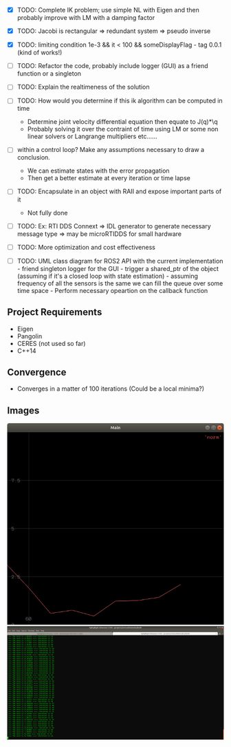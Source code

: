 
 - [x] TODO: Complete IK problem; use simple NL with Eigen and then probably improve with LM with a damping factor
 - [x] TODO: Jacobi is rectangular => redundant system  => pseudo inverse 
 - [x] TODO: limiting condition 1e-3 && it < 100 && someDisplayFlag - tag 0.0.1 (kind of works!)
 - [ ] TODO: Refactor the code, probably include logger (GUI) as a friend function or a singleton
 - [ ] TODO: Explain the realtimeness of the solution
 - [ ] TODO:   How would you determine if this ik algorithm can be computed in time 
      - Determine joint velocity differential equation then equate to J(q)*\q
      - Probably solving it over the contraint of time using LM or some non linear solvers or Langrange multipliers etc......
 - [ ] within a control loop? Make any assumptions necessary to draw a conclusion.
      - We can estimate states with the error propagation
      - Then get a better estimate at every iteration or time lapse 
 - [ ] TODO: Encapsulate in an object with RAII and expose important parts of it
      - Not fully done  
 - [ ] TODO: Ex: RTI DDS Connext => IDL generator to generate necessary message type => may be microRTIDDS for small hardware 
 - [ ] TODO: More optimization and cost effectiveness
 - [ ] TODO: UML class diagram for ROS2 API with the current implementation
        - friend singleton logger for the GUI
        - trigger a shared_ptr of the object (assuming if it's a closed loop with state estimation)
        - assuming frequency of all the sensors is the same we can fill the queue over some time space
        - Perform necessary opeartion on the callback function


## Project Requirements

- Eigen
- Pangolin
- CERES (not used so far)
- C++14

## Convergence
- Converges in a matter of 100 iterations (Could be a local minima?)

## Images
 ![convergence](https://github.com/mdasifchand/InverseKinematics/blob/master/images/Screenshot%20from%202022-01-30%2022-08-44.png)
 ![iteration](https://github.com/mdasifchand/InverseKinematics/blob/master/images/Screenshot%20from%202022-01-30%2022-09-05.png)



